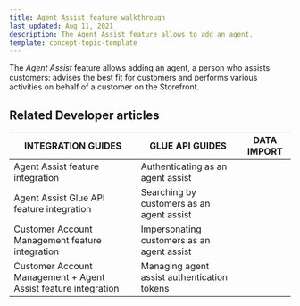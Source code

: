```yaml
---
title: Agent Assist feature walkthrough
last_updated: Aug 11, 2021
description: The Agent Assist feature allows to add an agent.
template: concept-topic-template
---
```


The _Agent Assist_ feature allows adding an agent, a person who assists customers: advises the best fit for customers and performs various activities on behalf of a customer on the Storefront.

<!--
To learn more about the feature and to find out how end users use it, see [Agent Assist feature overview](https://documentation.spryker.com/docs/agent-assist-overview) for business users.
-->

## Related Developer articles

|INTEGRATION GUIDES  |GLUE API GUIDES  |DATA IMPORT  |
|---------|---------|---------|
| Agent Assist feature integration  | Authenticating as an agent assist  |   |
| Agent Assist Glue API feature integration | Searching by customers as an agent assist |   |
| Customer Account Management feature integration | Impersonating customers as an agent assist |   |
|  Customer Account Management + Agent Assist feature integration | Managing agent assist authentication tokens|   |
